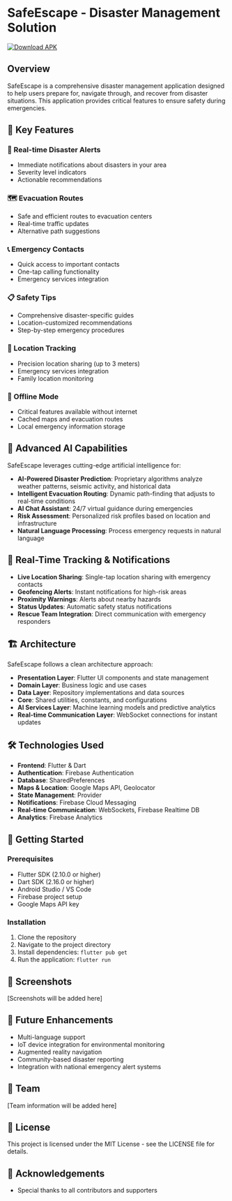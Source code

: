 # SafeEscape - Disaster Management Solution

[![Download APK](https://img.shields.io/badge/Download-SafeEscape%20v1.0.0-blue)](https://github.com/sahil28032005/SafeEscape-MVP---AI-Powered-Emergency-Alert-App/releases/download/v1.0.0/app-release.apk)

## Overview

SafeEscape is a comprehensive disaster management application designed to help users prepare for, navigate through, and recover from disaster situations. This application provides critical features to ensure safety during emergencies.

## 🌟 Key Features

### 🔔 Real-time Disaster Alerts
- Immediate notifications about disasters in your area
- Severity level indicators
- Actionable recommendations

### 🗺️ Evacuation Routes
- Safe and efficient routes to evacuation centers
- Real-time traffic updates
- Alternative path suggestions

### 📞 Emergency Contacts
- Quick access to important contacts
- One-tap calling functionality
- Emergency services integration

### 📋 Safety Tips
- Comprehensive disaster-specific guides
- Location-customized recommendations
- Step-by-step emergency procedures

### 📍 Location Tracking
- Precision location sharing (up to 3 meters)
- Emergency services integration
- Family location monitoring

### 📵 Offline Mode
- Critical features available without internet
- Cached maps and evacuation routes
- Local emergency information storage

## 🤖 Advanced AI Capabilities

SafeEscape leverages cutting-edge artificial intelligence for:

- **AI-Powered Disaster Prediction**: Proprietary algorithms analyze weather patterns, seismic activity, and historical data
- **Intelligent Evacuation Routing**: Dynamic path-finding that adjusts to real-time conditions
- **AI Chat Assistant**: 24/7 virtual guidance during emergencies
- **Risk Assessment**: Personalized risk profiles based on location and infrastructure
- **Natural Language Processing**: Process emergency requests in natural language

## 📍 Real-Time Tracking & Notifications

- **Live Location Sharing**: Single-tap location sharing with emergency contacts
- **Geofencing Alerts**: Instant notifications for high-risk areas
- **Proximity Warnings**: Alerts about nearby hazards
- **Status Updates**: Automatic safety status notifications
- **Rescue Team Integration**: Direct communication with emergency responders

## 🏗️ Architecture

SafeEscape follows a clean architecture approach:

- **Presentation Layer**: Flutter UI components and state management
- **Domain Layer**: Business logic and use cases
- **Data Layer**: Repository implementations and data sources
- **Core**: Shared utilities, constants, and configurations
- **AI Services Layer**: Machine learning models and predictive analytics
- **Real-time Communication Layer**: WebSocket connections for instant updates

## 🛠️ Technologies Used

- **Frontend**: Flutter & Dart
- **Authentication**: Firebase Authentication
- **Database**: SharedPreferences
- **Maps & Location**: Google Maps API, Geolocator
- **State Management**: Provider
- **Notifications**: Firebase Cloud Messaging
- **Real-time Communication**: WebSockets, Firebase Realtime DB
- **Analytics**: Firebase Analytics

## 🚀 Getting Started

### Prerequisites
- Flutter SDK (2.10.0 or higher)
- Dart SDK (2.16.0 or higher)
- Android Studio / VS Code
- Firebase project setup
- Google Maps API key

### Installation

1. Clone the repository
2. Navigate to the project directory
3. Install dependencies: `flutter pub get`
4. Run the application: `flutter run`

## 📱 Screenshots

[Screenshots will be added here]

## 🔮 Future Enhancements

- Multi-language support
- IoT device integration for environmental monitoring
- Augmented reality navigation
- Community-based disaster reporting
- Integration with national emergency alert systems

## 👥 Team

[Team information will be added here]

## 📄 License

This project is licensed under the MIT License - see the LICENSE file for details.

## 🙏 Acknowledgements

- Special thanks to all contributors and supporters